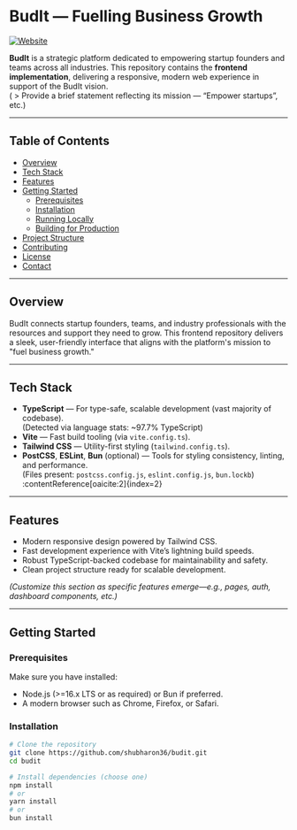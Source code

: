 # BudIt — Fuelling Business Growth

[![Website](https://img.shields.io/website?url=https%3A%2F%2Fbudit.co.in)](https://budit.co.in)

**BudIt** is a strategic platform dedicated to empowering startup founders and teams across all industries. This repository contains the **frontend implementation**, delivering a responsive, modern web experience in support of the BudIt vision.  
( > Provide a brief statement reflecting its mission — “Empower startups”, etc.)

---

##  Table of Contents

- [Overview](#overview)  
- [Tech Stack](#tech-stack)  
- [Features](#features)  
- [Getting Started](#getting-started)  
  - [Prerequisites](#prerequisites)  
  - [Installation](#installation)  
  - [Running Locally](#running-locally)  
  - [Building for Production](#building-for-production)  
- [Project Structure](#project-structure)  
- [Contributing](#contributing)  
- [License](#license)  
- [Contact](#contact)

---

##  Overview

BudIt connects startup founders, teams, and industry professionals with the resources and support they need to grow. This frontend repository delivers a sleek, user-friendly interface that aligns with the platform's mission to "fuel business growth."

---

##  Tech Stack

- **TypeScript** — For type-safe, scalable development (vast majority of codebase).  
  (Detected via language stats: ~97.7% TypeScript) 
- **Vite** — Fast build tooling (via `vite.config.ts`).  
- **Tailwind CSS** — Utility-first styling (`tailwind.config.ts`).  
- **PostCSS**, **ESLint**, **Bun** (optional) — Tools for styling consistency, linting, and performance.  
  (Files present: `postcss.config.js`, `eslint.config.js`, `bun.lockb`) :contentReference[oaicite:2]{index=2}  

---

##  Features

- Modern responsive design powered by Tailwind CSS.  
- Fast development experience with Vite’s lightning build speeds.  
- Robust TypeScript-backed codebase for maintainability and safety.  
- Clean project structure ready for scalable development.

*(Customize this section as specific features emerge—e.g., pages, auth, dashboard components, etc.)*

---

##  Getting Started

### Prerequisites

Make sure you have installed:

- Node.js (>=16.x LTS or as required) or Bun if preferred.  
- A modern browser such as Chrome, Firefox, or Safari.

### Installation

```bash
# Clone the repository
git clone https://github.com/shubharon36/budit.git
cd budit

# Install dependencies (choose one)
npm install
# or
yarn install
# or
bun install
